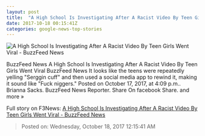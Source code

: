 ```yaml
---
layout: post
title:  "A High School Is Investigating After A Racist Video By Teen Girls Went Viral - BuzzFeed News"
date: 2017-10-18 00:15:41Z
categories: google-news-top-stories
---
```


![A High School Is Investigating After A Racist Video By Teen Girls Went Viral - BuzzFeed News](https://img.buzzfeed.com/buzzfeed-static/static/2017-10/17/21/campaign_images/buzzfeed-prod-fastlane-03/a-utah-high-school-is-investigating-a-video-showi-2-25369-1508291037-0_dblbig.jpg)

BuzzFeed News A High School Is Investigating After A Racist Video By Teen Girls Went Viral BuzzFeed News It looks like the teens were repeatedly yelling "Serggin cuff" and then used a social media app to rewind it, making it sound like "Fuck niggers." Posted on October 17, 2017, at 4:09 p.m.. Brianna Sacks. BuzzFeed News Reporter. Share On facebook Share. and more »


Full story on F3News: [A High School Is Investigating After A Racist Video By Teen Girls Went Viral - BuzzFeed News](http://www.f3nws.com/n/NySgTF)

> Posted on: Wednesday, October 18, 2017 12:15:41 AM
